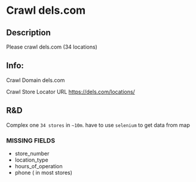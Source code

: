 # Crawl dels.com

## Description

Please crawl dels.com (34 locations)

## Info:

Crawl Domain
dels.com

Crawl Store Locator URL
https://dels.com/locations/


## R&D

Complex one
`34 stores` in `~10m`. have to use `selenium` to get data from map

### MISSING FIELDS

- store_number
- location_type
- hours_of_operation
- phone ( in most stores)
